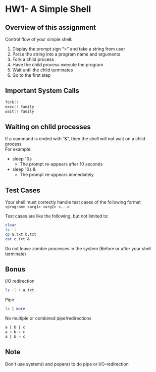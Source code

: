 # HW1- A Simple Shell

## Overview of this assignment

Control flow of your simple shell:
1. Display the prompt sign “>” and take a string from user
2. Parse the string into a program name and arguments
3. Fork a child process
4. Have the child process execute the program
5. Wait until the child terminates
6. Go to the first step

## Important System Calls
```c
fork()
exec() family
wait() family
```
## Waiting on child processes
If a command is ended with “&”, then the shell will not wait on a child process \
For example:
- sleep 10s 
  - The prompt re-appears after 10 seconds 
- sleep 10s & 
  - The prompt re-appears immediately 

## Test Cases
Your shell must correctly handle test cases of the following format
```<program> <arg1> <arg2> <...> ```

Test cases are like the following, but not limited to:
```bash
clear
ls -l
cp a.txt b.txt
cat c.txt &
```

Do not leave zombie processes in the system (Before or after your shell terminate) 

## Bonus
I/O redirection 
```bash
ls -l > a.txt
```

Pipe
```bash
ls | more
```

No multiple or combined pipe/redirections
```bash
a | b | c
a < b > c
a | b > c
```

## Note
Don't use system() and popen() to do pipe or I/O-redirection
